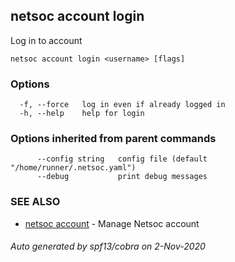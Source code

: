 ## netsoc account login

Log in to account

```
netsoc account login <username> [flags]
```

### Options

```
  -f, --force   log in even if already logged in
  -h, --help    help for login
```

### Options inherited from parent commands

```
      --config string   config file (default "/home/runner/.netsoc.yaml")
      --debug           print debug messages
```

### SEE ALSO

* [netsoc account](netsoc_account.md)	 - Manage Netsoc account

###### Auto generated by spf13/cobra on 2-Nov-2020
